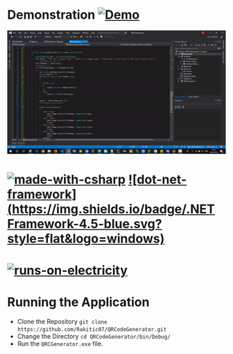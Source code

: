 # Demonstration [![Demo](https://img.shields.io/badge/How-To-red.svg?style=for-the-badge&logo=discourse)](https://github.com/Rakitic07/QRCodeGenerator)

![QRGif](https://github.com/Rakitic07/QRCodeGenerator/blob/master/QR.gif)


# [![made-with-csharp](https://forthebadge.com/images/badges/made-with-c-sharp.svg)](https://docs.microsoft.com/en-us/dotnet/csharp/) [![dot-net-framework](https://img.shields.io/badge/.NET Framework-4.5-blue.svg?style=flat&logo=windows)]()
# [![runs-on-electricity](https://forthebadge.com/images/badges/powered-by-electricity.svg)](https://www.youtube.com/watch?v=oB1v-wh7EGU)

# Running the Application

+ Clone the Repository `git clone https://github.com/Rakitic07/QRCodeGenerator.git`
+ Change the Directory `cd QRCodeGenerator/bin/Debug/`
+ Run the `QRCGenerator.exe` file.

